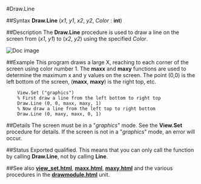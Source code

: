 
#Draw.Line

##Syntax
**Draw.Line** (_x1_, _y1_, _x2_, _y2_, _Color_ : **int**)



##Description
The **Draw.Line** procedure is used to draw a line on the screen from (_x1_, _y1_) to (_x2_, _y2_) using the specified _Color_.

![Doc image](draw_line01.gif)


##Example
This program draws a large X, reaching to each corner of the screen using color number 1. The **maxx** and **maxy** functions are used to determine the maximum x and y values on the screen. The point (0,0) is the left bottom of the screen, (**maxx**, **maxy**) is the right top, etc.


        View.Set ("graphics")
        % First draw a line from the left bottom to right top
        Draw.Line (0, 0, maxx, maxy, 1) 
        % Now draw a line from the left top to right bottom
        Draw.Line (0, maxy, maxx, 0, 1)
##Details
The screen must be in a "_graphics_" mode. See the **View.Set** procedure for details. If the screen is not in a "_graphics_" mode, an error will occur.



##Status
Exported qualified.
This means that you can only call the function by calling **Draw.Line**, not by calling **Line**.



##See also
**[view_set.html](View.Set)**, **[maxx.html](maxx)**, **[maxy.html](maxy)** and the various procedures in the **[drawmodule.html](Draw)** unit.


